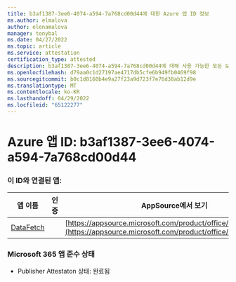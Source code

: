 ```yaml
---
title: b3af1387-3ee6-4074-a594-7a768cd00d44에 대한 Azure 앱 ID 정보
ms.author: elmalova
author: elenamalova
manager: tonybal
ms.date: 04/27/2022
ms.topic: article
ms.service: attestation
certification_type: attested
description: b3af1387-3ee6-4074-a594-7a768cd00d44에 대해 사용 가능한 모든 보안 및 규정 준수 정보입니다.
ms.openlocfilehash: d79aa0c1d27197ae4717db5cfe6b949fb0469f98
ms.sourcegitcommit: b0c1d8160b4e9a27f23a9d723f7e76d38ab12d9e
ms.translationtype: MT
ms.contentlocale: ko-KR
ms.lasthandoff: 04/29/2022
ms.locfileid: "65122277"
---
```

# <a name="azure-app-id-b3af1387-3ee6-4074-a594-7a768cd00d44"></a>Azure 앱 ID: b3af1387-3ee6-4074-a594-7a768cd00d44


### <a name="apps-associated-with-this-id"></a>이 ID와 연결된 앱:
| **앱 이름** | **인증** | **AppSource에서 보기** |
|--------------|---------------|-----------------------|
| [DataFetch](../forward/WA200003961.md) |  | [https://appsource.microsoft.com/product/office/WA200003961](https://appsource.microsoft.com/product/office/WA200003961) |

### <a name="microsoft-365-app-compliance-status"></a>Microsoft 365 앱 준수 상태
- Publisher Attestaton 상태: 완료됨
